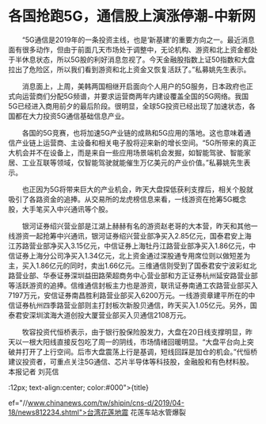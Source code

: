 # 各国抢跑5G，通信股上演涨停潮-中新网

　　“5G通信是2019年的一条投资主线，也是‘新基建’的重要方向之一。最近消息面有很多动作，但由于前面几天市场处于调整中，无论机构、游资和北上资金都处于半休息状态，所以5G股的利好消息忽视了。今天金融股指数上证50指数和大盘拉出了危险区，所以我们看到游资和北上资金又恢复活跃了。”私募姚先生表示。

　　消息面上，上周，美韩两国相继开启面向个人用户的5G服务，日本政府也正式向运营商们分配5G频谱，并要求运营商两年内建设覆盖全国的5G网络。我国5G已经进入商用前夕的最后阶段。很明显，全球5G投资已经出现了加速状态，各国都在大力投资5G通信基础信息产业。

　　各国的5G竞赛，也将加速5G产业链的成熟和5G应用的落地。这也意味着通信产业链上运营商、主设备和相关电子股将迎来新的增长空间。“5G所带来的真正大机会并不在设备上，而是来自一些应用场景端机会发掘，如智能驾驶、智能家居、工业互联等领域，仅智能驾驶就能催生万亿美元的产业价值。”私募姚先生表示。

　　也正因为5G将带来巨大的产业机会，昨天大盘探低获利支撑后，相关个股就吸引了各路资金的追捧。从交易所的龙虎榜信息来看，一线游资在抢筹5G概念股，大手笔买入中兴通讯等个股。

　　银河证券绍兴营业部是江湖上赫赫有名的游资赵老哥的大本营，昨天和其他一线游资一起抢筹中兴通讯，银河证券绍兴营业部净买入2.85亿元，国泰君安上海江苏路营业部净买入3.15亿元，中信证券上海牡丹江路营业部净买入1.86亿元，中信证券上海分公司净买入1.34亿元，北上资金通过深股通专用席位则以做短差为主，买入1.86亿元的同时，卖出1.66亿元。三维通信则受到了国泰君安宁波彩虹北路营业部、华泰证券深圳益田路荣超商务中心营业部和方正证券杭州延安路营业部等活跃游资的追捧。信维通信封板主力也是游资，联讯证券南通工农路营业部买入7197万元，安信证券南昌胜利路营业部买入6200万元。一线游资章建平所在的中信证券杭州四季路营业部则主打封板次新股贝通信，昨天买入1.05亿元。另外，国泰君安深圳滨海大道创投大厦营业部买入贝通信2108万元。

　　牧容投资代恒桥表示，由于银行股保险股发力，大盘在20日线支撑明显，昨天以一根大阳线直接反包吃了周一的阴线，市场情绪回暖明显。“大盘平台向上突破并打开了上行空间。后市大盘震荡上行是基调，短线回踩是加仓的机会。”代恒桥建议投资者，可重点关注5G通信、芯片半导体等科技股，金融股和有色材料股。 本报记者 刘芫信

:12px; text-align:center; color:#000">{title}

ef="//www.chinanews.com/tw/shipin/cns-d/2019/04-18/news812234.shtml">台湾花莲地震 花莲车站水管爆裂
